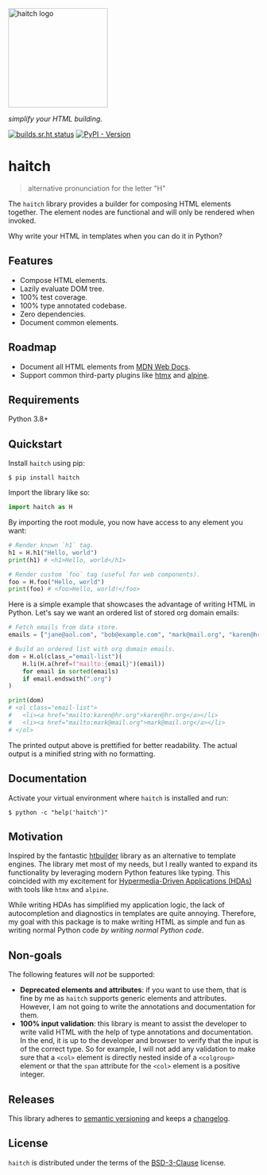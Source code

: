 <img width="200px" src="https://git.sr.ht/~loges/haitch/blob/master/docs/img/logo.svg" alt='haitch logo'>

_simplify your HTML building._

[![builds.sr.ht status](https://builds.sr.ht/~loges/haitch.svg)](https://builds.sr.ht/~loges/haitch?)
[![PyPI - Version](https://img.shields.io/pypi/v/haitch.svg)](https://pypi.org/project/haitch)

# haitch

> alternative pronunciation for the letter "H"

The `haitch` library provides a builder for composing HTML elements together. The element nodes are functional and will only be rendered when invoked.

Why write your HTML in templates when you can do it in Python?

## Features

- Compose HTML elements.
- Lazily evaluate DOM tree.
- 100% test coverage.
- 100% type annotated codebase.
- Zero dependencies.
- Document common elements.

## Roadmap

- Document all HTML elements from [MDN Web Docs](https://developer.mozilla.org/en-US/docs/Web/HTML).
- Support common third-party plugins like [htmx](https://htmx.org/) and [alpine](https://alpinejs.dev/).

## Requirements

Python 3.8+

## Quickstart

Install `haitch` using pip:

```console
$ pip install haitch
```

Import the library like so:

```python
import haitch as H
```

By importing the root module, you now have access to any element you want:

```python
# Render known `h1` tag.
h1 = H.h1("Hello, world")
print(h1) # <h1>Hello, world</h1>

# Render custom `foo` tag (useful for web components).
foo = H.foo("Hello, world")
print(foo) # <foo>Hello, world!</foo>
```

Here is a simple example that showcases the advantage of writing HTML in Python. Let's say we want an ordered list of stored org domain emails:

```python
# Fetch emails from data store.
emails = ["jane@aol.com", "bob@example.com", "mark@mail.org", "karen@hr.org"]

# Build an ordered list with org domain emails.
dom = H.ol(class_="email-list")(
    H.li(H.a(href=f"mailto:{email}")(email))
    for email in sorted(emails)
    if email.endswith(".org")
)

print(dom)
# <ol class="email-list">
#   <li><a href="mailto:karen@hr.org">karen@hr.org</a></li>
#   <li><a href="mailto:mark@mail.org">mark@mail.org</a></li>
# </ol>
```

The printed output above is prettified for better readability. The actual output is a minified string with no formatting.

## Documentation

Activate your virtual environment where `haitch` is installed and run:

```console
$ python -c "help('haitch')"
```

## Motivation

Inspired by the fantastic [htbuilder](https://github.com/tvst/htbuilder) library as an alternative to template engines. The library met most of my needs, but I really wanted to expand its functionality by leveraging modern Python features like typing. This coincided with my excitement for [Hypermedia-Driven Applications (HDAs)](https://htmx.org/essays/hypermedia-driven-applications/) with tools like `htmx` and `alpine`.

While writing HDAs has simplified my application logic, the lack of autocompletion and diagnostics in templates are quite annoying. Therefore, my goal with this package is to make writing HTML as simple and fun as writing normal Python code _by writing normal Python code_.

## Non-goals

The following features will _not_ be supported:

- **Deprecated elements and attributes**: if you want to use them, that is fine by me as `haitch` supports generic elements and attributes. However, I am not going to write the annotations and documentation for them.
- **100% input validation**: this library is meant to assist the developer to write valid HTML with the help of type annotations and documentation. In the end, it is up to the developer and browser to verify that the input is of the correct type. So for example, I will not add any validation to make sure that a `<col>` element is directly nested inside of a `<colgroup>` element or that the `span` attribute for the `<col>` element is a positive integer.

## Releases

This library adheres to [semantic versioning](https://semver.org/) and keeps a [changelog](./CHANGELOG.md).

## License

`haitch` is distributed under the terms of the [BSD-3-Clause](https://spdx.org/licenses/BSD-3-Clause.html) license.
